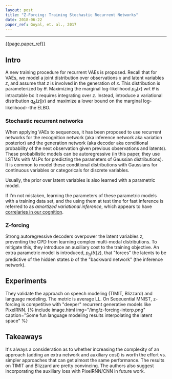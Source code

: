 ```yaml
---
layout: post
title: "Z-Forcing: Training Stochastic Recurrent Networks"
date: 2018-06-22
paper_ref: Goyal, et. al., 2017
---
```


<script type="text/x-mathjax-config">
MathJax.Hub.Config({
  TeX: { equationNumbers: { autoNumber: "AMS" } },
  tex2jax: {inlineMath: [['$','$'], ['\\(','\\)']]}
});
</script>

<script type="text/javascript" async
  src="https://cdn.mathjax.org/mathjax/latest/MathJax.js?config=TeX-MML-AM_CHTML">
</script> 
---

[{{page.paper_ref}}](http://papers.nips.cc/paper/7248-z-forcing-training-stochastic-recurrent-networks)

## Intro

A new training procedure for recurrent VAEs is proposed. Recall that for VAEs, we model a joint distribution over observations $x$ and latent variables $z$, and assume that $z$ is involved in the generation of $x$. This distribution is parameterized by $\theta$. Maximizing the marginal log-likelihood $p_{\theta}(x)$ wrt $\theta$ is intractable bc it requires integrating over $z$. Instead, introduce a variational distribution $q_{\phi}(z\|x)$ and maximize a lower bound on the marginal log-likelihood--the ELBO.

### Stochastic recurrent networks

When applying VAEs to sequences, it has been proposed to use recurrent networks for the recognition network (aka inference network aka variation posterior) and the generation network (aka decoder aka conditional probability of the next observation given previous observations and latents). These probabilistic models can be autoregressive (in this paper, they use LSTMs with MLPs for predicting the parameters of Gaussian distributions). It is common to model these conditional distributions with Gaussians for continuous variables or categoricals for discrete variables. 

Usually, the prior over latent variables is also learned with a parametric model. 

If I'm not mistaken, learning the parameters of these parametric models with a training data set, and the using them at test time for fast inference is referred to as *amortized variational inference*, which appears to have [correlaries in our cognition](http://gershmanlab.webfactional.com/pubs/GershmanGoodman14.pdf). 

### Z-forcing 

Strong autoregressive decoders overpower the latent variables $z$, preventing the CPD from learning complex multi-modal distributions. To mitigate this, they introduce an auxiliary cost to the training objective. An extra parametric model is introduced, $p_{\eta}(b \| z)$, that "forces" the latents to be predictive of the hidden states $b$ of the "backward network" (the inference network).

## Experiments

They validate the approach on speech modeling (TIMIT, Blizzard) and language modeling. The metric is average LL. On Seqeuential MNIST, z-forcing is competitive with "deeper" recurrent generative models like PixelRNN. 
{%
    include image.html
    img="/img/z-forcing-interp.png"
    caption="Some fun language modeling results interpolating the latent space"
%}

## Takeaways

It's always a consideration as to whether increasing the complexity of an approach (adding an extra network and auxiliary cost) is worth the effort vs. simpler approaches that can get almost the same performance. The results on TIMIT and Blizzard are pretty convincing. The authors also suggest incorporating the auxiliary loss with PixelRNN/CNN in future work.

